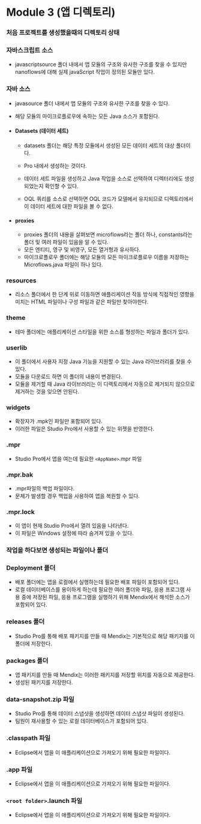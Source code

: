 # Module 3 (앱 디렉토리)



### 처음 프로젝트를 생성했을때의 디렉토리 상태



### 자바스크립트 소스

- javascriptsource 폴더 내에서 앱 모듈의 구조와 유사한 구조를 찾을 수 있지만 nanoflows에 대해 실제 javaScript 작업이 정의된 모듈만 있다.



### 자바 소스

- javasource 폴더 내에서 앱 모듈의 구조와 유사한 구조를 찾을 수 있다.

- 해당 모듈의 마이크로플로우에 속하는 모든 Java 소스가 포함된다.

- #### Datasets (데이터 세트)

  - datasets 폴더는 해당 특정 모듈에서 생성된 모든 데이터 세트의 대상 폴더이다.

  - Pro 내에서 생성하는 것이다.
  - 데이터 세트 파일을 생성하고 Java 작업을 소스로 선택하여 디렉터리에도 생성되었는지 확인할 수 있다.
  - OQL 쿼리를 소스로 선택하면 OQL 코드가 모델에서 유지되므로 디렉토리에서 이 데이터 세트에 대한 파일을 볼 수 없다.


- #### proxies

  - proxies 폴더의 내용을 살펴보면 microflows라는 폴더 하나, constants라는 폴더 및 여러 파일이 있음을 알 수 있다.
  - 모든 엔티티, 영구 및 비영구, 모든 열거형과 유사하다.
  - 마이크로플로우 폴더에는 해당 모듈의 모든 마이크로플로우 이름을 저장하는 Microflows.java 파일이 하나 있다.




### resources

- 리소스 폴더에서 한 단계 위로 이동하면 애플리케이션 작동 방식에 직접적인 영향을 미치는 HTML 파일이나 구성 파일과 같은 파일만 찾아야한다.



### theme

- 테마 폴더에는 애플리케이션 스타일을 위한 소스를 형성하는 파일과 폴더가 있다.



### userlib

- 이 폴더에서 사용자 지정 Java 기능을 지원할 수 있는 Java 라이브러리를 찾을 수 있다.
- 모듈을 다운로드 하면 이 폴더의 내용이 변경된다.
- 모듈을 제거할 때 Java 라이브러리는 이 디렉토리에서 자동으로 제거되지 않으므로 제거하는 것을 잊으면 안된다.



### widgets

- 확장자가 .mpk인 파일만 포함되어 있다.
- 이러한 파일은 Studio Pro에서 사용할 수 있는 위젯을 반영한다.



### .mpr

- Studio Pro에서 앱을 여는데 필요한 `<AppName>`.mpr 파일



### .mpr.bak

- .mpr파일의 백업 파일이다.
- 문제가 발생할 경우 백업을 사용하여 앱을 복원할 수 있다.



### .mpr.lock

- 이 앱이 현재 Studio Pro에서 열려 있음을 나타낸다.
- 이 파일은 Windows 설정에 따라 숨겨져 있을 수 있다.





### 작업을 하다보면 생성되는 파일이나 폴더



### Deployment 폴더

- 배포 폴더에는 앱을 로컬에서 실행하는데 필요한 배포 파일이 포함되어 있다.
- 로컬 데이터베이스를 용이하게 하는데 필요한 여러 폴더와 파일, 응용 프로그램 사용 중에 저장된 파일, 응용 프로그램을 실행하기 위해 Mendix에서 해석한 소스가 포함되어 있다.



### releases 폴더

- Studio Pro를 통해 배포 패키지를 만들 때 Mendix는 기본적으로 해당 패키지를  이 폴더에 저장한다.



### packages 폴더

- 앱 패키지를 만들 때 Mendix는 이러한 패키지를 저장할 위치를 자동으로 제공한다. 
- 생성된 패키지를 저장한다.



### data-snapshot.zip 파일

- Studio Pro를 통해 데이터 스냅샷을 생성하면 데이터 스냅샷 파일이 생성된다.
- 팀원이 재사용할 수 있는 로컬 데이터베이스가 포함되어 있다.



### .classpath 파일

- Eclipse에서 앱을 이 애플리케이션으로 가져오기 위해 필요한 파일이다.



### .app 파일

- Eclipse에서 앱을 이 애플리케이션으로 가져오기 위해 필요한 파일이다.



### `<root folder>`.launch 파일

- Eclipse에서 앱을 이 애플리케이션으로 가져오기 위해 필요한 파일이다.